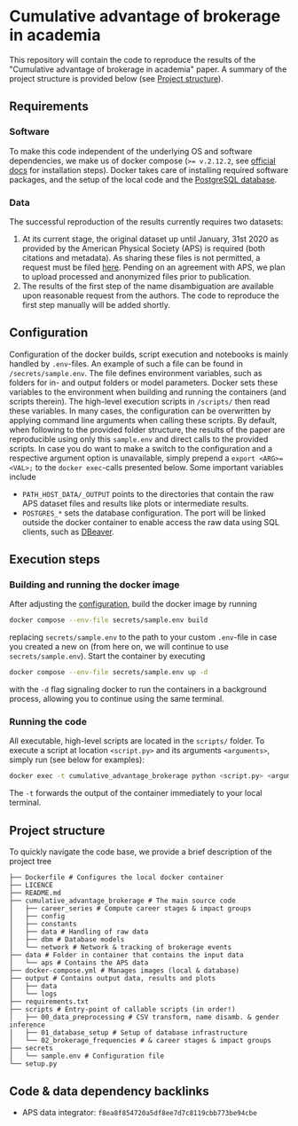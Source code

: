 # Cumulative advantage of brokerage in academia
This repository will contain the code to reproduce the results of the "Cumulative advantage of brokerage in academia" paper. A summary of the project structure is provided below (see [Project structure](#project-structure)).

## Requirements
### Software
To make this code independent of the underlying OS and software dependencies, we make us of docker compose (`>= v.2.12.2`, see [official docs](https://docs.docker.com/compose/) for installation steps).
Docker takes care of installing required software packages, and the setup of the local code and the [PostgreSQL database](https://www.postgresql.org/).

### Data
The successful reproduction of the results currently requires two datasets:
1. At its current stage, the original dataset up until January, 31st 2020 as provided by the American Physical Society (APS) is required (both citations and metadata).
As sharing these files is not permitted, a request must be filed [here](https://journals.aps.org/datasets).
Pending on an agreement with APS, we plan to upload processed and anonymized files prior to publication.
2. The results of the first step of the name disambiguation are available upon reasonable request from the authors. The code to reproduce the first step manually will be added shortly.


## Configuration
Configuration of the docker builds, script execution and notebooks is mainly handled by `.env`-files.
An example of such a file can be found in `/secrets/sample.env`.
The file defines environment variables, such as folders for in- and output folders or model parameters.
Docker sets these variables to the environment when building and running the containers (and scripts therein).
The high-level execution scripts in `/scripts/` then read these variables.
In many cases, the configuration can be overwritten by applying command line arguments when calling these scripts.
By default, when following to the provided folder structure, the results of the paper are reproducible using only this `sample.env` and direct calls to the provided scripts.
In case you do want to make a switch to the configuration and a respective argument option is unavailable, simply prepend a `export <ARG>=<VAL>;` to the `docker exec`-calls presented below.
Some important variables include
- `PATH_HOST_DATA/_OUTPUT` points to the directories that contain the raw APS dataset files and results like plots or intermediate results.
- `POSTGRES_*` sets the database configuration. The port will be linked outside the docker container to enable access the raw data using SQL clients, such as [DBeaver](https://dbeaver.io/).

## Execution steps
### Building and running the docker image
After adjusting the [configuration](#configuration), build the docker image by running
```bash
docker compose --env-file secrets/sample.env build
```
replacing `secrets/sample.env` to the path to your custom `.env`-file in case you created a new on (from here on, we will continue to use `secrets/sample.env`).
Start the container by executing
```bash
docker compose --env-file secrets/sample.env up -d
```
with the `-d` flag signaling docker to run the containers in a background process, allowing you to continue using the same terminal.

### Running the code
All executable, high-level scripts are located in the `scripts/` folder.
To execute a script at location `<script.py>` and its arguments `<arguments>`, simply run (see below for examples):
```bash
docker exec -t cumulative_advantage_brokerage python <script.py> <arguments>
```
The `-t` forwards the output of the container immediately to your local terminal.

## Project structure
To quickly navigate the code base, we provide a brief description of the project tree
```
├── Dockerfile # Configures the local docker container
├── LICENCE
├── README.md
├── cumulative_advantage_brokerage # The main source code
│   ├── career_series # Compute career stages & impact groups
│   ├── config
│   ├── constants
│   ├── data # Handling of raw data
│   ├── dbm # Database models
│   └── network # Network & tracking of brokerage events
├── data # Folder in container that contains the input data
│   └── aps # Contains the APS data
├── docker-compose.yml # Manages images (local & database)
├── output # Contains output data, results and plots
│   ├── data
│   └── logs
├── requirements.txt
├── scripts # Entry-point of callable scripts (in order!)
│   ├── 00_data_preprocessing # CSV transform, name disamb. & gender inference
│   ├── 01_database_setup # Setup of database infrastructure
│   └── 02_brokerage_frequencies # & career stages & impact groups
├── secrets
│   └── sample.env # Configuration file
└── setup.py
```


## Code & data dependency backlinks
- APS data integrator: `f8ea8f854720a5df8ee7d7c8119cbb773be94cbe`